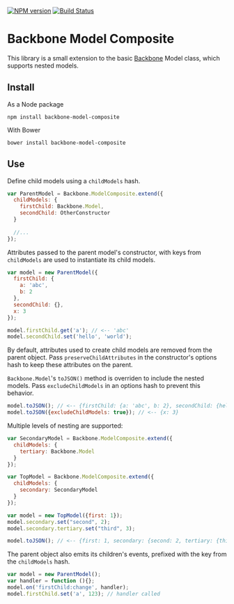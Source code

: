 [![NPM version][npm-image]][npm-url] [![Build Status][travis-image]][travis-url]

# Backbone Model Composite


This library is a small extension to the basic [Backbone](http://backbonejs.org/) Model class, which supports nested models.

## Install

As a Node package
```
npm install backbone-model-composite
```

With Bower
```
bower install backbone-model-composite
```

## Use

Define child models using a `childModels` hash.

```javascript
var ParentModel = Backbone.ModelComposite.extend({
  childModels: {
    firstChild: Backbone.Model,
    secondChild: OtherConstructor
  }
  
  //...
});
```

Attributes passed to the parent model's constructor, with keys from `childModels` are used to instantiate its child models.

```javascript
var model = new ParentModel({
  firstChild: {
    a: 'abc',
    b: 2
  },
  secondChild: {},
  x: 3
});

model.firstChild.get('a'); // <-- 'abc'
model.secondChild.set('hello', 'world');
```

By default, attributes used to create child models are removed from the parent object. Pass `preserveChildAttributes` in the constructor's options hash to keep these attributes on the parent.

`Backbone.Model`'s `toJSON()` method is overriden to include the nested models. Pass `excludeChildModels` in an options hash to prevent this behavior.

```javascript
model.toJSON(); // <-- {firstChild: {a: 'abc', b: 2}, secondChild: {hello: 'world'}, x: 3}    
model.toJSON({excludeChildModels: true}); // <-- {x: 3}    
```

Multiple levels of nesting are supported:

```javascript
var SecondaryModel = Backbone.ModelComposite.extend({
  childModels: {
    tertiary: Backbone.Model
  }
});

var TopModel = Backbone.ModelComposite.extend({
  childModels: {
    secondary: SecondaryModel 
  }
});

var model = new TopModel({first: 1});
model.secondary.set("second", 2);
model.secondary.tertiary.set("third", 3);

model.toJSON(); // <-- {first: 1, secondary: {second: 2, tertiary: {third :3}}}
```

The parent object also emits its children's events, prefixed with the key from the `childModels` hash.

```javascript
var model = new ParentModel();
var handler = function (){};
model.on('firstChild:change', handler);
model.firstChild.set('a', 123); // handler called
```


[npm-url]: https://npmjs.org/package/backbone-model-composite
[npm-image]: https://badge.fury.io/js/backbone-model-composite.png

[travis-url]: http://travis-ci.org/samolsen/backbone-model-composite
[travis-image]: https://secure.travis-ci.org/samolsen/backbone-model-composite.png?branch=master